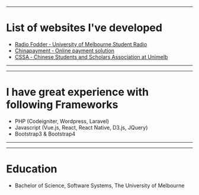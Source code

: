 ---------
List of websites I've developed
===

- [ Radio Fodder ‑ University of Melbourne Student Radio](http://radiofodder.com)
- [ Chinapayment ‑ Online payment solution](http://chinapayments.novatti.com)
- [ CSSA ‑ Chinese Students and Scholars Association at Unimelb](http://www.cssaunimelb.com)

---
---------
# I have great experience with following Frameworks

- PHP (Codeigniter, Wordpress, Laravel)
- Javascript (Vue.js, React, React Native, D3.js, JQuery)
- Bootstrap3 & Bootstrap4

---
---------
# Education
- Bachelor of Science, Software Systems, The University of Melbourne
